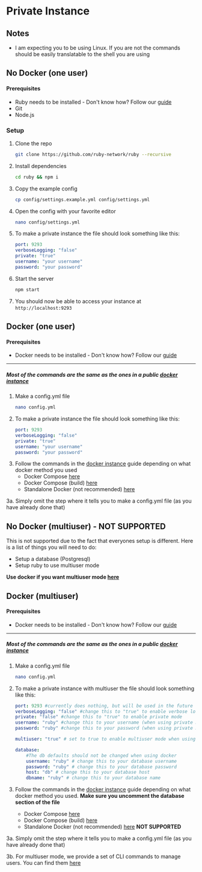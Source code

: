 # Private Instance

## Notes
- I am expecting you to be using Linux. If you are not the commands should be easily translatable to the shell you are using 

## No Docker (one user)

#### Prerequisites
- Ruby needs to be installed - Don't know how? Follow our [guide](./install-ruby.md)
- Git
- Node.js

### Setup
1. Clone the repo
    ```bash
    git clone https://github.com/ruby-network/ruby --recursive 
    ```
2. Install dependencies
    ```bash
    cd ruby && npm i
    ```
3. Copy the example config
    ```bash
    cp config/settings.example.yml config/settings.yml
    ```
4. Open the config with your favorite editor
    ```bash
    nano config/settings.yml
    ```
5. To make a private instance the file should look something like this:
    ```yml
    port: 9293
    verboseLogging: "false"
    private: "true"
    username: "your username"
    password: "your password"
    ```
6. Start the server
    ```bash
    npm start
    ```
7. You should now be able to access your instance at `http://localhost:9293`

## Docker (one user)

#### Prerequisites
- Docker needs to be installed - Don't know how? Follow our [guide](./docker-install.md)

---

##### Most of the commands are the same as the ones in a public [docker instance](./docker.md)

1. Make a config.yml file
    ```bash
    nano config.yml
    ```
2. To make a private instance the file should look something like this:
    ```yml
    port: 9293
    verboseLogging: "false"
    private: "true"
    username: "your username"
    password: "your password"
    ```
3. Follow the commands in the [docker instance](./docker.md) guide depending on what docker method you used
    - Docker Compose [here](./docker.md#docker-compose)
    - Docker Compose (build) [here](./docker.md#docker-compose-build)
    - Standalone Docker (not recommended) [here](./docker.md#standalone)

3a. Simply omit the step where it tells you to make a config.yml file (as you have already done that)

## No Docker (multiuser) - **NOT SUPPORTED**
This is not supported due to the fact that everyones setup is different.
Here is a list of things you will need to do:
- Setup a database (Postgresql)
- Setup ruby to use multiuser mode

**Use docker if you want multiuser mode [here](./private.md#docker-multiuser)**

## Docker (multiuser)

#### Prerequisites
- Docker needs to be installed - Don't know how? Follow our [guide](./docker-install.md)

---

##### Most of the commands are the same as the ones in a public [docker instance](./docker.md)

1. Make a config.yml file
    ```bash
    nano config.yml
    ```

2. To make a private instance with multiuser the file should look something like this:
    ```yml
    port: 9293 #currently does nothing, but will be used in the future
    verboseLogging: "false" #change this to "true" to enable verbose logging
    private: "false" #change this to "true" to enable private mode
    username: "ruby" #change this to your username (when using private mode)
    password: "ruby" #change this to your password (when using private mode)

    multiuser: "true" # set to true to enable multiuser mode when using private mode (if not using private mode, this will be ignored)

    database:
        #The db defaults should not be changed when using docker
        username: "ruby" # change this to your database username
        password: "ruby" # change this to your database password
        host: "db" # change this to your database host
        dbname: "ruby" # change this to your database name
    ```
3. Follow the commands in the [docker instance](./docker.md) guide depending on what docker method you used. **Make sure you uncomment the database section of the file**
    - Docker Compose [here](./docker.md#docker-compose)
    - Docker Compose (build) [here](./docker.md#docker-compose-build)
    - Standalone Docker (not recommended) [here](./docker.md#standalone) **NOT SUPPORTED**

3a. Simply omit the step where it tells you to make a config.yml file (as you have already done that)

3b. For multiuser mode, we provide a set of CLI commands to manage users. You can find them [here](./multiuser.md)
